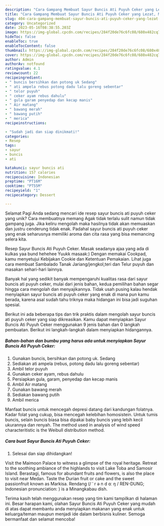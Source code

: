 ```yaml
---
description: "Cara Gampang Membuat Sayur Buncis Ati Puyuh Ceker yang Lezat, Mantap"
title: "Cara Gampang Membuat Sayur Buncis Ati Puyuh Ceker yang Lezat, Mantap"
slug: 404-cara-gampang-membuat-sayur-buncis-ati-puyuh-ceker-yang-lezat-mantap
category: Uncategorized
date: 2023-05-16T08:38:55.203Z
image: https://img-global.cpcdn.com/recipes/284f20de76c6fc08/680x482cq70/sayur-buncis-ati-puyuh-ceker-foto-resep-utama.jpg
hideToc: false
enableToc: true
enableTocContent: false
thumbnail: https://img-global.cpcdn.com/recipes/284f20de76c6fc08/680x482cq70/sayur-buncis-ati-puyuh-ceker-foto-resep-utama.jpg
cover: https://img-global.cpcdn.com/recipes/284f20de76c6fc08/680x482cq70/sayur-buncis-ati-puyuh-ceker-foto-resep-utama.jpg
author: Admin
authorAv: notfound
ratingvalue: 4.1
reviewcount: 22
recipeingredient:
- " buncis bersihkan dan potong uk Sedang"
- " ati ampela rebus potong dadu lalu goreng sebentar"
- " telor puyuh"
- " ceker ayam rebus dahulu"
- " gula garam penyedap dan kecap manis"
- " Air matang"
- " bawang merah"
- " bawang putih"
- " merica"
recipeinstructions:

- "Sudah jadi dan siap dinikmati!"
categories:
- Resep
tags:
- sayur
- buncis
- ati

katakunci: sayur buncis ati 
nutrition: 157 calories
recipecuisine: Indonesian
preptime: "PT16M"
cooktime: "PT55M"
recipeyield: "1"
recipecategory: Dessert

---
```



Selamat Pagi Anda sedang mencari ide resep sayur buncis ati puyuh ceker yang unik? Cara membuatnya memang Agak tidak terlalu sulit namun tidak gampang juga. Jika keliru mengolah maka hasilnya tidak akan memuaskan dan justru cenderung tidak enak. Padahal sayur buncis ati puyuh ceker yang enak seharusnya memiliki aroma dan cita rasa yang bisa memancing selera kita.


Resep Sayur Buncis Ati Puyuh Ceker. Masak seadanya ajaa yang ada di kulkas yaa bund hehehee Yuukk masaak:) Dengan memakai Cookpad, kamu menyetujui Kebijakan Cookie dan Ketentuan Pemakaian. Lihat juga cara membuat Sambalado Tanak Jariang/jengkol,teri dan Telur puyuh dan masakan sehari-hari lainnya.

Banyak hal yang sedikit banyak mempengaruhi kualitas rasa dari sayur buncis ati puyuh ceker, mulai dari jenis bahan, kedua pemilihan bahan segar hingga cara mengolah dan menyajikannya. Tidak usah pusing kalau hendak menyiapkan sayur buncis ati puyuh ceker yang enak di mana pun kamu berada, karena asal sudah tahu triknya maka hidangan ini bisa jadi suguhan spesial.


Berikut ini ada beberapa tips dan trik praktis dalam mengolah sayur buncis ati puyuh ceker yang siap dikreasikan. Kamu dapat menyiapkan Sayur Buncis Ati Puyuh Ceker menggunakan 9 jenis bahan dan 0 langkah pembuatan. Berikut ini langkah-langkah dalam menyiapkan hidangannya.

<!--inarticleads1-->

##### Bahan-bahan dan bumbu yang harus ada untuk menyiapkan Sayur Buncis Ati Puyuh Ceker:

1. Gunakan  buncis, bersihkan dan potong uk. Sedang
1. Sediakan  ati ampela (rebus, potong dadu lalu goreng sebentar)
1. Ambil  telor puyuh
1. Gunakan  ceker ayam, rebus dahulu
1. Persiapkan  gula, garam, penyedap dan kecap manis
1. Ambil  Air matang
1. Gunakan  bawang merah
1. Sediakan  bawang putih
1. Ambil  merica


Manfaat buncis untuk mencegah depresi datang dari kandungan folatnya. Kadar folat yang cukup, bisa mencegah kelebihan homosistein. Untuk tumis buncis, selain buncis biasa bisa dipakai baby buncis yang lebih kecil ukurannya dan renyah. The method used in analysis of wind speed characteritistic is the Weibull distribution method. 

<!--inarticleads2-->

##### Cara buat Sayur Buncis Ati Puyuh Ceker:


1. Selesai dan siap dihidangkan!

Visit the Maimoon Palace to witness a glimpse of the royal heritage. Retreat to the soothing ambiance of the highlands to visit Lake Toba and Samosir Island. Berastagi, famous for abundant fruits and flowers, is also the place to visit near Medan. Taste the Durian fruit or cake and the sweet passionfruit known as Markisa. Rendang (/ ˈ r ə n d ɑː ŋ / REN-DUNG; Indonesian pronunciation: ) is a Minangkabau dish. 

Terima kasih telah menggunakan resep yang tim kami tampilkan di halaman ini. Besar harapan kami, olahan Sayur Buncis Ati Puyuh Ceker yang mudah di atas dapat membantu anda menyiapkan makanan yang enak untuk keluarga/teman maupun menjadi ide dalam berbisnis kuliner. Semoga bermanfaat dan selamat mencoba!
